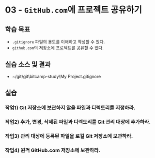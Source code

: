 # 03 - `GitHub.com`에 프로젝트 공유하기

## 학습 목표

- `.gitignore` 파일의 용도를 이해하고 작성할 수 있다.
- `github.com`의 저장소에 프로젝트를 공유할 수 있다.

## 실습 소스 및 결과

- ~/git/git\bitcamp-study\My Project\.gitignore



## 실습

### 작업1) Git 저장소에 보관하지 않을 파일과 디렉토리를 지정하라.



### 작업2) 추가, 변경, 삭제된 파일과 디렉토리를 Git 관리 대상에 추가하라.



### 작업3) 관리 대상에 등록된 파일을 로컬 Git 저장소에 보관하라.



### 작업4) 원격 GitHub.com 저장소에 보관하라.


